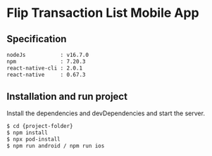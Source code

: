 # Flip Transaction List Mobile App

## Specification

```sh
nodeJs           : v16.7.0
npm              : 7.20.3
react-native-cli : 2.0.1
react-native     : 0.67.3
```

## Installation and run project

Install the dependencies and devDependencies and start the server.

```sh
$ cd {project-folder}
$ npm install
$ npx pod-install
$ npm run android / npm run ios
```
